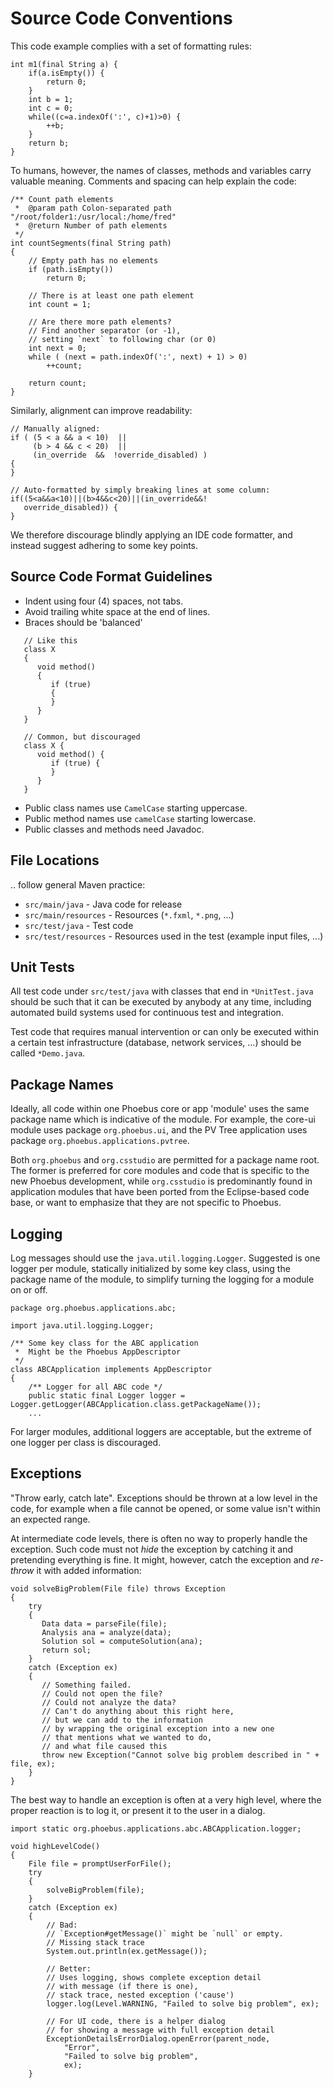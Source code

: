 Source Code Conventions
=======================

This code example complies with a set of formatting rules:

```
int m1(final String a) {
    if(a.isEmpty()) {
        return 0;
    }
    int b = 1;
    int c = 0;
    while((c=a.indexOf(':', c)+1)>0) {
        ++b;
    }
    return b;
}
```

To humans, however, the names of classes, methods and variables carry valuable meaning.
Comments and spacing can help explain the code:

```
/** Count path elements
 *  @param path Colon-separated path "/root/folder1:/usr/local:/home/fred"
 *  @return Number of path elements
 */
int countSegments(final String path)
{
    // Empty path has no elements
    if (path.isEmpty())
        return 0;

    // There is at least one path element
    int count = 1;

    // Are there more path elements?
    // Find another separator (or -1),
    // setting `next` to following char (or 0)
    int next = 0;
    while ( (next = path.indexOf(':', next) + 1) > 0)
        ++count;
   
    return count;
}
```

Similarly, alignment can improve readability:

```
// Manually aligned:
if ( (5 < a && a < 10)  ||
     (b > 4 && c < 20)  ||
     (in_override  &&  !override_disabled) )
{
}

// Auto-formatted by simply breaking lines at some column:
if((5<a&&a<10)||(b>4&&c<20)||(in_override&&!
   override_disabled)) {
}
```

We therefore discourage blindly applying an IDE code formatter,
and instead suggest adhering to some key points.


Source Code Format Guidelines
-----------------------------

 * Indent using four (4) spaces, not tabs.
 * Avoid trailing white space at the end of lines.
 * Braces should be 'balanced'
 
```
   // Like this
   class X
   {
      void method()
      {
         if (true)
         {
         }
      }
   }

   // Common, but discouraged
   class X {
      void method() {
         if (true) {
         }
      }
   }

```

 * Public class names use `CamelCase` starting uppercase.
 * Public method names use `camelCase` starting lowercase.
 * Public classes and methods need Javadoc.
   

File Locations
--------------

.. follow general Maven practice:

 * `src/main/java` - Java code for release
 * `src/main/resources` - Resources (`*.fxml`, `*.png`, ...)
 * `src/test/java` - Test code
 * `src/test/resources` - Resources used in the test (example input files, ...)


Unit Tests
----------

All test code under `src/test/java` with classes that end in `*UnitTest.java`
should be such that it can be executed by anybody at any time,
including automated build systems used for continuous test and integration.

Test code that requires manual intervention or can only be executed
within a certain test infrastructure (database, network services, ...)
should be called  `*Demo.java`.


Package Names
-------------

Ideally, all code within one Phoebus core or app 'module' uses
the same package name which is indicative of the module.
For example, the core-ui module uses package `org.phoebus.ui`,
and the PV Tree application uses package `org.phoebus.applications.pvtree`.

Both `org.phoebus` and `org.csstudio` are permitted for a package name root.
The former is preferred for core modules and code that is specific to
the new Phoebus development, while `org.csstudio` is predominantly found
in application modules that have been ported from the Eclipse-based code base,
or want to emphasize that they are not specific to Phoebus.


Logging
-------

Log messages should use the `java.util.logging.Logger`.
Suggested is one logger per module, statically initialized by some key class,
using the package name of the module, to simplify turning the logging for a
module on or off.

```
package org.phoebus.applications.abc;

import java.util.logging.Logger;

/** Some key class for the ABC application
 *  Might be the Phoebus AppDescriptor
 */
class ABCApplication implements AppDescriptor
{
    /** Logger for all ABC code */
    public static final Logger logger = Logger.getLogger(ABCApplication.class.getPackageName());
    ...
```

For larger modules, additional loggers are acceptable, but the extreme of one logger per class is discouraged.


Exceptions
----------

"Throw early, catch late".
Exceptions should be thrown at a low level in the code,
for example when a file cannot be opened,
or some value isn't within an expected range.

At intermediate code levels, there is often no way to properly handle
the exception. Such code must not _hide_ the exception by catching it
and pretending everything is fine.
It might, however, catch the exception and _re-throw_ it with added information:

```
void solveBigProblem(File file) throws Exception
{
    try
    {
       Data data = parseFile(file);
       Analysis ana = analyze(data);
       Solution sol = computeSolution(ana);
       return sol;
    }
    catch (Exception ex)
    {
       // Something failed.
       // Could not open the file?
       // Could not analyze the data?
       // Can't do anything about this right here,
       // but we can add to the information
       // by wrapping the original exception into a new one
       // that mentions what we wanted to do,
       // and what file caused this
       throw new Exception("Cannot solve big problem described in " + file, ex);
    }
}
```

The best way to handle an exception is often at a very high level,
where the proper reaction is to log it, or present it to the user
in a dialog.

```
import static org.phoebus.applications.abc.ABCApplication.logger;

void highLevelCode()
{
    File file = promptUserForFile();
    try
    {
        solveBigProblem(file);
    }
    catch (Exception ex)
    {
        // Bad:
        // `Exception#getMessage()` might be `null` or empty.
        // Missing stack trace
        System.out.println(ex.getMessage());
      
        // Better:
        // Uses logging, shows complete exception detail
        // with message (if there is one),
        // stack trace, nested exception ('cause')
        logger.log(Level.WARNING, "Failed to solve big problem", ex);
      
        // For UI code, there is a helper dialog
        // for showing a message with full exception detail
        ExceptionDetailsErrorDialog.openError(parent_node,
            "Error",
            "Failed to solve big problem",
            ex);
    }
```
